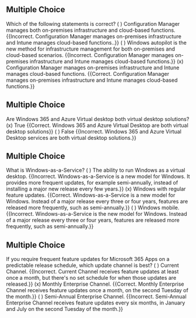 ## Multiple Choice
Which of the following statements is correct?
( ) Configuration Manager manages both on-premises infrastructure and cloud-based functions. {{Incorrect. Configuration Manager manages on-premises infrastructure and Intune manages cloud-based functions..}}
( ) Windows autopilot is the new method for infrastructure management for both on-premises and cloud-based scenarios. {{Incorrect. Configuration Manager manages on-premises infrastructure and Intune manages cloud-based functions.}}
(x) Configuration Manager manages on-premises infrastructure and Intune manages cloud-based functions. {{Correct. Configuration Manager manages on-premises infrastructure and Intune manages cloud-based functions.}}

## Multiple Choice
Are Windows 365 and Azure Virtual desktop both virtual desktop solutions?
(x) True {{Correct. Windows 365 and Azure Virtual Desktop are both virtual desktop solutions}}
( ) False {{Incorrect. Windows 365 and Azure Virtual Desktop services are both virtual desktop solutions.}}

## Multiple Choice
What is Windows-as-a-Service?
( ) The ability to run Windows as a virtual desktop. {{Incorrect. Windows-as-a-Service is a new model for Windows. It provides more frequent updates, for example semi-annually, instead of installing a major new release every few years.}}
(x) Windows with regular feature updates. {{Correct. Windows-as-a-Service is a new model for Windows. Instead of a major release every three or four years, features are released more frequently, such as semi-annually.}}
( ) Windows mobile. {{Incorrect. Windows-as-a-Service is the new model for Windows. Instead of a major release every three or four years, features are released more frequently, such as semi-annually.}}

## Multiple Choice
If you require frequent feature updates for Microsoft 365 Apps on a predictable release schedule, which update channel is best?
( ) Current Channel. {{Incorrect. Current Channel receives feature updates at least once a month, but there's no set schedule for when those updates are released.}}
(x) Monthly Enterprise Channel. {{Correct. Monthly Enterprise Channel receives feature updates once a month, on the second Tuesday of the month.}}
( ) Semi-Annual Enterprise Channel. {{Incorrect. Semi-Annual Enterprise Channel receives feature updates every six months, in January and July on the second Tuesday of the month.}}

